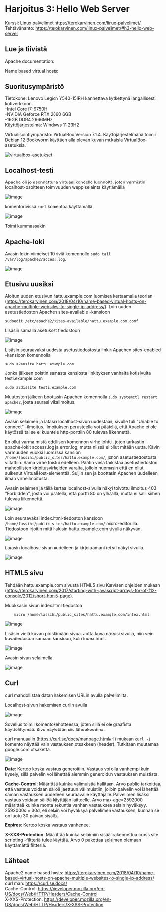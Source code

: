 # Harjoitus 3: Hello Web Server
Kurssi: Linux palvelimet https://terokarvinen.com/linux-palvelimet/ \
Tehtävänanto: https://terokarvinen.com/linux-palvelimet/#h3-hello-web-server

## Lue ja tiivistä
Apache documentation:

Name based virtual hosts:

## Suoritusympäristö
Tietokone: Lenovo Legion Y540-15IRH kannettava kytkettynä langallisesti kotiverkkoon.\
-Intel Core i7-9750H\
-NVIDIA Geforce RTX 2060 6GB\
-16GB DDR4 2666MHz\
Käyttöjärjestelmä: Windows 11 23H2

Virtualisointiympäristö: VirtualBox Version 7.1.4. Käyttöjärjestelmänä toimii Debian 12 Bookworm käyttäen alla olevan kuvan mukaisia VirtualBox-asetuksia.

![virtualbox-asetukset](https://github.com/user-attachments/assets/ad4b8cd8-9cd2-4ebd-b4f7-86d0b8e23aa1)

## Localhost-testi
Apache oli jo asennettuna virtuaalikoneelle luennolta, joten varmistin localhost-osoitteen toimivuuden
weppiselainta käyttämällä

![image](https://github.com/user-attachments/assets/74093462-d1ed-433e-81e6-8e5c9a1f2420)

komentorivissä `curl` komentoa käyttämällä

![image](https://github.com/user-attachments/assets/979ed5f4-10bb-4931-9be2-e69d03a13b34)


Toimi kummassakin

## Apache-loki
Avasin lokin viimeiset 10 riviä komennollo `sudo tail /var/log/apache2/access.log`.

![image](https://github.com/user-attachments/assets/a46f710b-9e68-4b5e-aa4c-b9fbfe7a0ec0)

## Etusivu uusiksi
Aloitun uuden etusivun hattu.example.com luomisen kertaamalla teorian (https://terokarvinen.com/2018/04/10/name-based-virtual-hosts-on-apache-multiple-websites-to-single-ip-address/). Loin uuden asetustiedoston Apachen sites-available -kansioon

    sudoedit /etc/apache2/sites-available/hattu.example.com.conf

Lisäsin samalla asetukset tiedostoon

![image](https://github.com/user-attachments/assets/eec4828a-2086-47e1-a42e-d87febfb78d2)

Lisäsin seuraavaksi uudesta asetustiedostosta linkin Apachen sites-enabled -kansioon komennolla

    sudo a2ensite hattu.example.com

Jonka jälkeen poistin samasta kansiosta linkityksen vanhalta kotisivulta testi.example.com

    sudo a2dissite testi.example.com

Muutosten jälkeen boottasin Apachen komennolla `sudo systemctl restart apache2`, josta seurasi vikailmoitus.

![image](https://github.com/user-attachments/assets/57a244f1-6a44-4c91-898c-9411c608a727)

Avasin selaimen ja latasin localhost-sivun uudestaan, sivulle tuli "Unable to connect" -ilmoitus. Ilmoituksen perusteella voi päätellä, että Apache ei ole käytössä tai se ei kuuntele http-porttiin 80 tulevaa liikennettä.

En ollut varma mistä edellisen komennon virhe johtui, joten tarkastin apache-lokit access.log ja error.log, mutta niissä ei ollut mitään uutta. 
Kävin varmuuden vuoksi luomassa kansion `/home/lassihi/public_sites/hattu.example.com/`, johon asetustiedostosta viitattiin. Sama virhe toistui edelleen.
Päätin vielä tarkistaa asetustiedoston mahdollisten kirjoitusvirheiden varalta, jolloin huomasin että en ollut sulkenut VirtualHost-elementtiä. Suljin sen ja boottasin Apachen uudelleen ilman virheilmoitusta.

Avasin selaimen ja tällä kertaa localhost-sivulla näkyi toivottu ilmoitus 403 "Forbidden", josta voi päätellä, että portti 80 on ylhäällä, mutta ei salli siihen tulevaa liikennettä. 

![image](https://github.com/user-attachments/assets/90b68163-f899-4055-bcc6-8d840452317a)

Loin seuraavaksi index.html-tiedoston kansioon `/home/lassihi/public_sites/hattu.example.com/` micro-editorilla. Tiedostoon irjoitin mitä halusin hattu.example.com sivulla näkyvän.

![image](https://github.com/user-attachments/assets/9da45f00-2852-4489-9888-fa95d9b069cc)

Latasin localhost-sivun uudelleen ja kirjoittamani teksti näkyi sivulla.

![image](https://github.com/user-attachments/assets/b4004a91-7b33-49af-aaf0-d2b43c841b34)

## HTML5 sivu
Tehdään hattu.example.com sivusta HTML5 sivu Karvisen ohjeiden mukaan (https://terokarvinen.com/2017/starting-with-javascript-arrays-for-of-f12-console/2012/short-html5-page).

Muokkasin sivun index.html tiedostoa

        micro /home/lassihi/public_sites/hattu.example.com/intex.html

![image](https://github.com/user-attachments/assets/5c3b21d4-425f-488e-afc3-b54b49606c98)

Lisäsin vielä kuvan piristämään sivua. Jotta kuva näkyisi sivulla, niin vein kuvatiedoston samaan kansioon, kuin index.html.

![image](https://github.com/user-attachments/assets/26c74339-f499-4637-97ab-54149d27641c)

Avasin sivun selaimella.

![image](https://github.com/user-attachments/assets/7736949f-43ed-45ac-b6a1-4b125279f5c3)

## Curl
curl mahdollistaa datan hakemisen URLin avulla palvelimilta. 

Localhost-sivun hakeminen curlin avulla

![image](https://github.com/user-attachments/assets/e40e2fb0-b4d6-4318-9017-390eb49109ec)

Sovellus toimii komentokehotteessa, joten sillä ei ole graafista käyttölittymää. Sivu näytetään siis lähdekoodina.

curl manuaalin (https://curl.se/docs/manpage.html#-I) mukaan `curl -I` komento näyttää vain vastauksen otsakkeen (header). Tutkitaan muutamaa google.com otsaketta.

![image](https://github.com/user-attachments/assets/973fec0a-9202-4ba5-b9e2-c32176b8b8a7)

**Date**: Kertoo koska vastaus generoitiin. Vastaus voi olla vanhempi kuin kysely, sillä palvelin voi lähettää aiemmin generoidun vastauksen muistista.

**Cache-Control**: Määrittää kuinka välimuistia hallitaan. Arvo public tarkoittaa, että vastaus voidaan säilöä jaettuun välimuistiin, jolloin palvelin voi lähettää saman vastauksen uudelleen seuraavalle käyttäjälle. Palvelimen lisäksi vastaus voidaan säilöä käyttäjän laitteelle. Arvo max-age=2592000 määrittää kuinka monta sekuntia vanhan vastauksen selain hyväksyy. 2592000s = 30d, eli selain voi hyväksyä palvelimen vastauksen, kunhan se on luotu 30 päivän sisällä.

**Expires**: Kertoo koska vastaus vanhenee.

**X-XXS-Protection**: Määrittää kuinka selaimiin sisäänrakennettua cross site scripting -filtteriä tulee käyttää. Arvo 0 pakottaa selaimen olemaan käyttämättä filtteriä.

## Lähteet

Apache2 name based hosts: https://terokarvinen.com/2018/04/10/name-based-virtual-hosts-on-apache-multiple-websites-to-single-ip-address/ \
curl man: https://curl.se/docs/ \
Cache-Control: https://developer.mozilla.org/en-US/docs/Web/HTTP/Headers/Cache-Control \
X-XXS-Protection: https://developer.mozilla.org/en-US/docs/Web/HTTP/Headers/X-XSS-Protection
